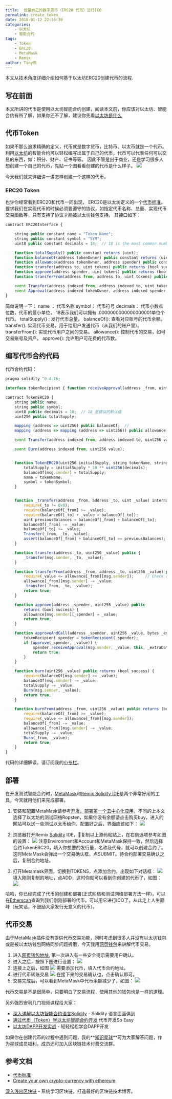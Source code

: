 ```yaml
---
title:  创建自己的数字货币（ERC20 代币）进行ICO
permalink: create_token
date: 2018-01-12 22:36:39
categories: 
    - 以太坊
    - 智能合约
tags:
    - Token
    - ERC20
    - MetaMask
    - Remix
author: Tiny熊
---
```


本文从技术角度详细介绍如何基于以太坊ERC20创建代币的流程.

<!-- more -->

## 写在前面
本文所讲的代币是使用以太坊智能合约创建，阅读本文前，你应该对以太坊、智能合约有所了解，如果你还不了解，建议你先看[以太坊是什么](https://learnblockchain.cn/2017/11/20/whatiseth/)

## 代币Token
如果不那么追求精确的定义，代币就是数字货币，比特币、以太币就是一个代币。
利用[以太坊](https://learnblockchain.cn/2017/11/20/whatiseth/)的智能合约可以轻松编写出属于自己的代币，代币可以代表任何可以交易的东西，如：积分、财产、证书等等。
因此不管是出于商业，还是学习很多人想创建一个自己的代币，先贴一个图看看创建的代币是什么样子。
![](https://img.learnblockchain.cn/2018/token_info.jpeg!wl)

今天我们就来详细讲一讲怎样创建一个这样的代币。

### ERC20 Token
也许你经常看到ERC20和代币一同出现， ERC20是以太坊定义的一个[代币标准](https://github.com/ethereum/EIPs/blob/master/EIPS/eip-20-token-standard.md)。
要求我们在实现代币的时候必须要遵守的协议，如指定代币名称、总量、实现代币交易函数等，只有支持了协议才能被以太坊钱包支持。
其接口如下：

```js
contract ERC20Interface {

    string public constant name = "Token Name";
    string public constant symbol = "SYM";
    uint8 public constant decimals = 18;  // 18 is the most common number of decimal places

    function totalSupply() public constant returns (uint);
    function balanceOf(address tokenOwner) public constant returns (uint balance);
    function allowance(address tokenOwner, address spender) public constant returns (uint remaining);
    function transfer(address to, uint tokens) public returns (bool success);
    function approve(address spender, uint tokens) public returns (bool success);
    function transferFrom(address from, address to, uint tokens) public returns (bool success);

    event Transfer(address indexed from, address indexed to, uint tokens);
    event Approval(address indexed tokenOwner, address indexed spender, uint tokens);
}
```

简单说明一下：
name ：  代币名称
symbol： 代币符号
decimals： 代币小数点位数，代币的最小单位， 18表示我们可以拥有 .0000000000000000001单位个代币。
totalSupply() : 发行代币总量。
balanceOf(): 查看对应账号的代币余额。
transfer(): 实现代币交易，用于给用户发送代币（从我们的账户里）。
transferFrom():  实现代币用户之间的交易。
allowance(): 控制代币的交易，如可交易账号及资产。
approve():  允许用户可花费的代币数。


## 编写代币合约代码

代币合约代码：

```js
pragma solidity ^0.4.16;

interface tokenRecipient { function receiveApproval(address _from, uint256 _value, address _token, bytes _extraData) public; }

contract TokenERC20 {
    string public name;
    string public symbol;
    uint8 public decimals = 18;  // 18 是建议的默认值
    uint256 public totalSupply;

    mapping (address => uint256) public balanceOf;  // 
    mapping (address => mapping (address => uint256)) public allowance;

    event Transfer(address indexed from, address indexed to, uint256 value);

    event Burn(address indexed from, uint256 value);


    function TokenERC20(uint256 initialSupply, string tokenName, string tokenSymbol) public {
        totalSupply = initialSupply * 10 ** uint256(decimals);
        balanceOf[msg.sender] = totalSupply;
        name = tokenName;
        symbol = tokenSymbol;
    }


    function _transfer(address _from, address _to, uint _value) internal {
        require(_to != 0x0);
        require(balanceOf[_from] >= _value);
        require(balanceOf[_to] + _value > balanceOf[_to]);
        uint previousBalances = balanceOf[_from] + balanceOf[_to];
        balanceOf[_from] -= _value;
        balanceOf[_to] += _value;
        Transfer(_from, _to, _value);
        assert(balanceOf[_from] + balanceOf[_to] == previousBalances);
    }

    function transfer(address _to, uint256 _value) public {
        _transfer(msg.sender, _to, _value);
    }

    function transferFrom(address _from, address _to, uint256 _value) public returns (bool success) {
        require(_value <= allowance[_from][msg.sender]);     // Check allowance
        allowance[_from][msg.sender] -= _value;
        _transfer(_from, _to, _value);
        return true;
    }

    function approve(address _spender, uint256 _value) public
        returns (bool success) {
        allowance[msg.sender][_spender] = _value;
        return true;
    }

    function approveAndCall(address _spender, uint256 _value, bytes _extraData) public returns (bool success) {
        tokenRecipient spender = tokenRecipient(_spender);
        if (approve(_spender, _value)) {
            spender.receiveApproval(msg.sender, _value, this, _extraData);
            return true;
        }
    }

    function burn(uint256 _value) public returns (bool success) {
        require(balanceOf[msg.sender] >= _value);
        balanceOf[msg.sender] -= _value;
        totalSupply -= _value;
        Burn(msg.sender, _value);
        return true;
    }

    function burnFrom(address _from, uint256 _value) public returns (bool success) {
        require(balanceOf[_from] >= _value);
        require(_value <= allowance[_from][msg.sender]);
        balanceOf[_from] -= _value;
        allowance[_from][msg.sender] -= _value;
        totalSupply -= _value;
        Burn(_from, _value);
        return true;
    }
}
```
代码的详细解读，请订阅我的[小专栏](https://xiaozhuanlan.com/blockchaincore)。


## 部署
在开发测试智能合约时，[MetaMask](https://metamask.io/)和[Remix Solidity IDE](https://remix.ethereum.org)是两个非常好用的工具，今天就用他们来完成部署。

1. 安装和配置MetaMask请参考[开发、部署第一个去中心化应用](https://learnblockchain.cn/2018/01/12/first-dapp)，不同的上本文选择了以太坊的测试网络Ropsten，如果你没有余额请点击购买buy，进入的网站可以送一些测试以太币给你，配置好之后，界面应该如下：
![](https://img.learnblockchain.cn/2018/metamask_main.png!wl)

2. 浏览器打开Remix [Solidity](https://learnblockchain.cn/docs/solidity/) IDE，复制以上源码粘贴上，在右侧选项参考如图的设置：
![](https://img.learnblockchain.cn/2018/token_create_remix.jpeg!wl)
 注意Environment和Account和MetaMask保持一致，然后选择合约TokenERC20，填入你想要的发行量，名称及代号，就可以创建合约了。
 这时MetaMask会弹出一个交易确认框，点SUBMIT。待合约部署交易确认之后，复制合约地址。

3. 打开Metamask界面，切换到TOKENS，点添加合约，出现如下对话框：
![](https://img.learnblockchain.cn/2018/metamask_add_token.png!wl)
填入刚刚复制的地址，点ADD，这时你就可以看到你创建的代币了，如图：
![](https://img.learnblockchain.cn/2018/metamask_token_added.png!wl)

哈哈，你已经完成了代币的创建和部署(正式网络和测试网络部署方法一样)，可以在[Etherscan](https://ropsten.etherscan.io/token/0x1f0c085ad323bb69758111cf9ecdc32a32d9a5bb)查询到我们刚刚部署的代币。可以用它进行ICO了，从此走上人生巅峰（玩笑话，不鼓励大家发行无意义的代币）。

## 代币交易
由于MetaMask插件没有提供代币交易功能，同时考虑到很多人并没有以太坊钱包或是被以太坊钱包网络同步问题折磨，今天我用[网页钱包](https://www.myetherwallet.com)来讲解代币交易。
1. 进入[网页钱包地址](https://www.myetherwallet.com/#send-transaction), 第一次进入有一些安全提示需要用户确认。
2. 进入之后，按照下图进行设置：
![](https://img.learnblockchain.cn/2018/myetherwaller.jpeg!wl)
3. 连接上之后，如图
![](https://img.learnblockchain.cn/2018/myetherwaller_connected.jpeg!wl)
需要添加代币，填入代币合约地址。
4. 进行代币转账交易
![](https://img.learnblockchain.cn/2018/myetherwaller_transfer.jpeg!wl)
在接下来的交易确认也，点击确认即可。
5. 交易完成后，可以看到MetaMask中代币余额减少了，如图：
![](https://img.learnblockchain.cn/2018/metamask_token_tansfered.png!wl)

代币交易是不是很简单，只要明白了交易流程，使用其他的钱包也是一样的道理。

另外强烈安利几门视频课程给大家：
*  [深入详解以太坊智能合约语言Solidity](https://ke.qq.com/course/326528?flowToken=1010387) - Solidity 语言面面俱到
* [通过代币（Token）学以太坊智能合约开发](https://ke.qq.com/course/317230?flowToken=1010389) 代币开发So Easy
* [以太坊DAPP开发实战](https://ke.qq.com/course/335169?flowToken=1010386) - 轻轻松松学会DAPP开发


如果你在创建代币的过程中遇到问题，我的**[知识星球](https://learnblockchain.cn/images/zsxq.png)**可为大家解答问题，作为星球成员福利，成员还可加入区块链技术付费交流群。

## 参考文档

* [代币标准](https://theethereum.wiki/w/index.php/ERC20_Token_Standard)
* [Create your own crypto-currency with ethereum](https://ethereum.org/token)


[深入浅出区块链](https://learnblockchain.cn/) - 系统学习区块链，打造最好的区块链技术博客。


